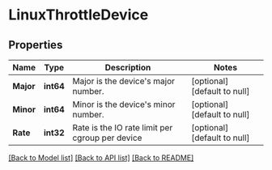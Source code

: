 # LinuxThrottleDevice

## Properties
Name | Type | Description | Notes
------------ | ------------- | ------------- | -------------
**Major** | **int64** | Major is the device&#x27;s major number. | [optional] [default to null]
**Minor** | **int64** | Minor is the device&#x27;s minor number. | [optional] [default to null]
**Rate** | **int32** | Rate is the IO rate limit per cgroup per device | [optional] [default to null]

[[Back to Model list]](../README.md#documentation-for-models) [[Back to API list]](../README.md#documentation-for-api-endpoints) [[Back to README]](../README.md)

